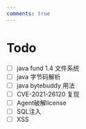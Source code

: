 ```yaml
---
comments: true
---
```

# Todo
- [ ] java fund 1.4 文件系统
- [ ] java 字节码解析
- [ ] java bytebuddy 用法
- [ ] CVE-2021-26120 复现
- [ ] Agent破解license
- [ ] SQL注入
- [ ] XSS